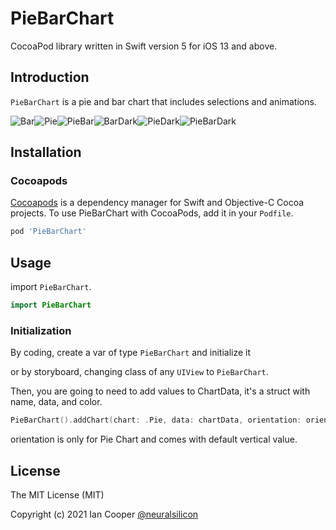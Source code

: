 
# PieBarChart
CocoaPod library written in Swift version 5 for iOS 13 and above.

## Introduction

`PieBarChart` is a pie and bar chart that includes selections and animations.


![Bar](https://user-images.githubusercontent.com/35051980/124334912-2b9c3b80-db5e-11eb-889b-307414d92e70.gif)![Pie](https://user-images.githubusercontent.com/35051980/124334809-e841cd00-db5d-11eb-8d44-e2664a4b2419.gif)![PieBar](https://user-images.githubusercontent.com/35051980/124334885-1a532f00-db5e-11eb-8b4f-0b33c5736261.gif)![BarDark](https://user-images.githubusercontent.com/35051980/124335056-9ea5b200-db5e-11eb-8897-816ee2580ee7.gif)![PieDark](https://user-images.githubusercontent.com/35051980/124335099-c39a2500-db5e-11eb-8599-e6e050a205a6.gif)![PieBarDark](https://user-images.githubusercontent.com/35051980/124335124-df9dc680-db5e-11eb-8ee8-dd3154d1a793.gif)


## Installation

### Cocoapods

[Cocoapods](https://cocoapods.org/#install) is a dependency manager for Swift and Objective-C Cocoa projects. To use PieBarChart with CocoaPods, add it in your `Podfile`.

```ruby
pod 'PieBarChart'
```

## Usage

import `PieBarChart`.

```swift
import PieBarChart
```

### Initialization

By coding, create a var of type `PieBarChart` and initialize it

or  by storyboard, changing class of any `UIView` to `PieBarChart`.

Then, you are going to need to add values to ChartData, it's a struct with name, data, and color.


```swift
PieBarChart().addChart(chart: .Pie, data: chartData, orientation: orientation)
```

orientation is only for Pie Chart and comes with default vertical value.


## License

The MIT License (MIT)

Copyright (c) 2021 Ian Cooper [@neuralsilicon](https://twitter.com/neuralsilicon)
